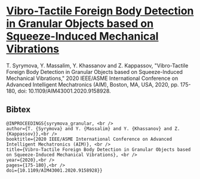 # [Vibro-Tactile Foreign Body Detection in Granular Objects based on Squeeze-Induced Mechanical Vibrations](https://ieeexplore.ieee.org/document/9158928)

T. Syrymova, Y. Massalim, Y. Khassanov and Z. Kappassov, "Vibro-Tactile Foreign Body Detection in Granular Objects based on Squeeze-Induced Mechanical Vibrations," 2020 IEEE/ASME International Conference on Advanced Intelligent Mechatronics (AIM), Boston, MA, USA, 2020, pp. 175-180, doi: 10.1109/AIM43001.2020.9158928.

## Bibtex

    @INPROCEEDINGS{syrymova_granular, <br />
    author={T. {Syrymova} and Y. {Massalim} and Y. {Khassanov} and Z. {Kappassov}},<br />
    booktitle={2020 IEEE/ASME International Conference on Advanced Intelligent Mechatronics (AIM)}, <br />
    title={Vibro-Tactile Foreign Body Detection in Granular Objects based on Squeeze-Induced Mechanical Vibrations}, <br />
    year={2020},<br />
    pages={175-180},<br />
    doi={10.1109/AIM43001.2020.9158928}}
    
